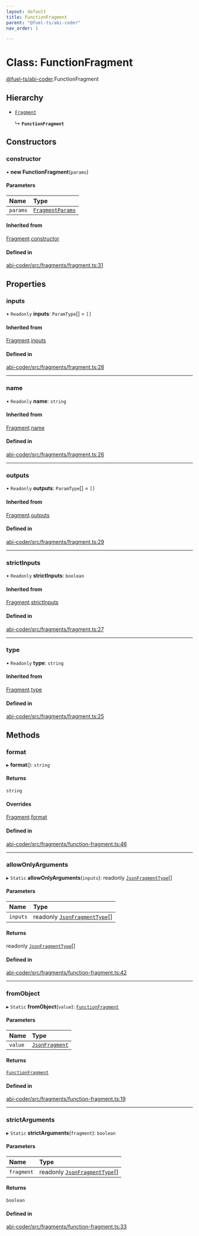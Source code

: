 ```yaml
---
layout: default
title: FunctionFragment
parent: "@fuel-ts/abi-coder"
nav_order: 1

---
```


# Class: FunctionFragment

[@fuel-ts/abi-coder](../index.md).FunctionFragment

## Hierarchy

- [`Fragment`](Fragment.md)

  ↳ **`FunctionFragment`**

## Constructors

### constructor

• **new FunctionFragment**(`params`)

#### Parameters

| Name | Type |
| :------ | :------ |
| `params` | [`FragmentParams`](../interfaces/internal-FragmentParams.md) |

#### Inherited from

[Fragment](Fragment.md).[constructor](Fragment.md#constructor)

#### Defined in

[abi-coder/src/fragments/fragment.ts:31](https://github.com/FuelLabs/fuels-ts/blob/master/packages/abi-coder/src/fragments/fragment.ts#L31)

## Properties

### inputs

• `Readonly` **inputs**: `ParamType`[] = `[]`

#### Inherited from

[Fragment](Fragment.md).[inputs](Fragment.md#inputs)

#### Defined in

[abi-coder/src/fragments/fragment.ts:28](https://github.com/FuelLabs/fuels-ts/blob/master/packages/abi-coder/src/fragments/fragment.ts#L28)

___

### name

• `Readonly` **name**: `string`

#### Inherited from

[Fragment](Fragment.md).[name](Fragment.md#name)

#### Defined in

[abi-coder/src/fragments/fragment.ts:26](https://github.com/FuelLabs/fuels-ts/blob/master/packages/abi-coder/src/fragments/fragment.ts#L26)

___

### outputs

• `Readonly` **outputs**: `ParamType`[] = `[]`

#### Inherited from

[Fragment](Fragment.md).[outputs](Fragment.md#outputs)

#### Defined in

[abi-coder/src/fragments/fragment.ts:29](https://github.com/FuelLabs/fuels-ts/blob/master/packages/abi-coder/src/fragments/fragment.ts#L29)

___

### strictInputs

• `Readonly` **strictInputs**: `boolean`

#### Inherited from

[Fragment](Fragment.md).[strictInputs](Fragment.md#strictinputs)

#### Defined in

[abi-coder/src/fragments/fragment.ts:27](https://github.com/FuelLabs/fuels-ts/blob/master/packages/abi-coder/src/fragments/fragment.ts#L27)

___

### type

• `Readonly` **type**: `string`

#### Inherited from

[Fragment](Fragment.md).[type](Fragment.md#type)

#### Defined in

[abi-coder/src/fragments/fragment.ts:25](https://github.com/FuelLabs/fuels-ts/blob/master/packages/abi-coder/src/fragments/fragment.ts#L25)

## Methods

### format

▸ **format**(): `string`

#### Returns

`string`

#### Overrides

[Fragment](Fragment.md).[format](Fragment.md#format)

#### Defined in

[abi-coder/src/fragments/function-fragment.ts:46](https://github.com/FuelLabs/fuels-ts/blob/master/packages/abi-coder/src/fragments/function-fragment.ts#L46)

___

### allowOnlyArguments

▸ `Static` **allowOnlyArguments**(`inputs`): readonly [`JsonFragmentType`](../interfaces/JsonFragmentType.md)[]

#### Parameters

| Name | Type |
| :------ | :------ |
| `inputs` | readonly [`JsonFragmentType`](../interfaces/JsonFragmentType.md)[] |

#### Returns

readonly [`JsonFragmentType`](../interfaces/JsonFragmentType.md)[]

#### Defined in

[abi-coder/src/fragments/function-fragment.ts:42](https://github.com/FuelLabs/fuels-ts/blob/master/packages/abi-coder/src/fragments/function-fragment.ts#L42)

___

### fromObject

▸ `Static` **fromObject**(`value`): [`FunctionFragment`](FunctionFragment.md)

#### Parameters

| Name | Type |
| :------ | :------ |
| `value` | [`JsonFragment`](../interfaces/JsonFragment.md) |

#### Returns

[`FunctionFragment`](FunctionFragment.md)

#### Defined in

[abi-coder/src/fragments/function-fragment.ts:19](https://github.com/FuelLabs/fuels-ts/blob/master/packages/abi-coder/src/fragments/function-fragment.ts#L19)

___

### strictArguments

▸ `Static` **strictArguments**(`fragment`): `boolean`

#### Parameters

| Name | Type |
| :------ | :------ |
| `fragment` | readonly [`JsonFragmentType`](../interfaces/JsonFragmentType.md)[] |

#### Returns

`boolean`

#### Defined in

[abi-coder/src/fragments/function-fragment.ts:33](https://github.com/FuelLabs/fuels-ts/blob/master/packages/abi-coder/src/fragments/function-fragment.ts#L33)
